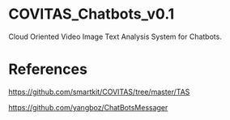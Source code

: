 # COVITAS_Chatbots_v0.1
Cloud Oriented Video Image Text Analysis System for Chatbots.

# References

https://github.com/smartkit/COVITAS/tree/master/TAS

https://github.com/yangboz/ChatBotsMessager